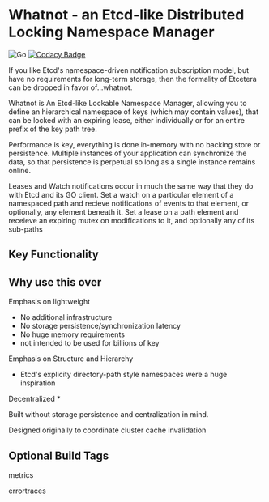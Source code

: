 

# Whatnot - an Etcd-like Distributed Locking Namespace Manager
![Go](https://github.com/databeast/whatnot/workflows/Go/badge.svg)
[![Codacy Badge](https://api.codacy.com/project/badge/Grade/a57e480a071f4017a3692adaf7f1da17)](https://app.codacy.com/gh/databeast/whatnot?utm_source=github.com&utm_medium=referral&utm_content=databeast/whatnot&utm_campaign=Badge_Grade)


If you like Etcd's namespace-driven notification subscription model, but have no requirements for long-term storage, then the formality of Etcetera can be dropped in favor of...whatnot.

Whatnot is An Etcd-like Lockable Namespace Manager, allowing you to define an hierarchical namespace of keys (which may contain values), that can be locked with an expiring lease, either individually or for an entire prefix of the key path tree. 

Performance is key, everything is done in-memory with no backing store or persistence. Multiple instances of your application can synchronize the data, so that persistence is perpetual so long as a single instance
remains online.

Leases and Watch notifications occur in much the same way that they do with Etcd and its GO client. Set a watch on a particular element of a namespaced path and recieve notifications of events to that element, or optionally, any element beneath it. Set a lease on a path element and receieve an expiring mutex on modifications to it, and optionally any of its sub-paths

## Key Functionality



## Why use this over <ProjectName>

Emphasis on lightweight
* No additional infrastructure
* No storage persistence/synchronization latency
* No huge memory requirements
* not intended to be used for billions of key

Emphasis on Structure and Hierarchy
* Etcd's explicity directory-path style namespaces were a huge inspiration


Decentralized
* 

Built without storage persistence and centralization in mind.

Designed originally to coordinate cluster cache invalidation

## Optional Build Tags

metrics

errortraces

